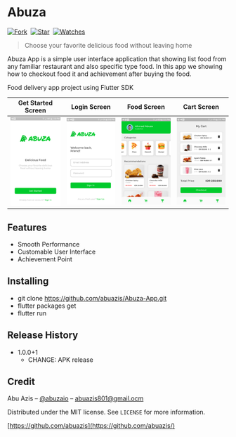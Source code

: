 # Abuza

[![Fork](https://img.shields.io/github/forks/abuazis/Abuza-App?style=social)](https://github.com/abuazis/Abuza-App/fork)&nbsp; [![Star](https://img.shields.io/github/stars/abuazis/Abuza-App?style=social)](https://github.com/abuazis/Abuza-App/star)&nbsp; [![Watches](https://img.shields.io/github/watchers/abuazis/Abuza-App?style=social)](https://github.com/abuazis/Abuza-App/)&nbsp;

> Choose your favorite delicious food without leaving home

Abuza App is a simple user interface application that showing list food from any familiar restaurant and also specific type food. In this app we showing how to checkout food it and achievement after buying the food.

Food delivery app project using Flutter SDK

| Get Started Screen |  Login Screen   |   Food Screen   |   Cart Screen   |
| :----------------: | :-------------: | :-------------: | :-------------: |
|  ![](docs/0.png)   | ![](docs/1.png) | ![](docs/3.png) | ![](docs/4.png) |

## Features
- Smooth Performance
- Customable User Interface
- Achievement Point

## Installing
- git clone https://github.com/abuazis/Abuza-App.git
- flutter packages get
- flutter run

## Release History

- 1.0.0+1
  - CHANGE: APK release

## Credit

Abu Azis – [@abuzaio](https://instagram.com/abuzaio) – abuazis801@gmail.ocm

Distributed under the MIT license. See `LICENSE` for more information.

[https://github.com/abuazis](https://github.com/abuazis/)
